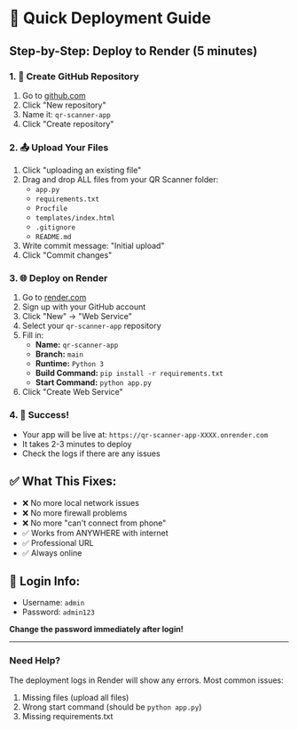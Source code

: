 # 🚀 Quick Deployment Guide

## Step-by-Step: Deploy to Render (5 minutes)

### 1. 📁 Create GitHub Repository
1. Go to [github.com](https://github.com)
2. Click "New repository"
3. Name it: `qr-scanner-app`
4. Click "Create repository"

### 2. 📤 Upload Your Files
1. Click "uploading an existing file"
2. Drag and drop ALL files from your QR Scanner folder:
   - `app.py`
   - `requirements.txt`
   - `Procfile`
   - `templates/index.html`
   - `.gitignore`
   - `README.md`
3. Write commit message: "Initial upload"
4. Click "Commit changes"

### 3. 🌐 Deploy on Render
1. Go to [render.com](https://render.com)
2. Sign up with your GitHub account
3. Click "New" → "Web Service"
4. Select your `qr-scanner-app` repository
5. Fill in:
   - **Name:** `qr-scanner-app`
   - **Branch:** `main`
   - **Runtime:** `Python 3`
   - **Build Command:** `pip install -r requirements.txt`
   - **Start Command:** `python app.py`
6. Click "Create Web Service"

### 4. 🎉 Success!
- Your app will be live at: `https://qr-scanner-app-XXXX.onrender.com`
- It takes 2-3 minutes to deploy
- Check the logs if there are any issues

## ✅ What This Fixes:
- ❌ No more local network issues
- ❌ No more firewall problems  
- ❌ No more "can't connect from phone"
- ✅ Works from ANYWHERE with internet
- ✅ Professional URL
- ✅ Always online

## 🔑 Login Info:
- Username: `admin`
- Password: `admin123`

**Change the password immediately after login!**

---

### Need Help?
The deployment logs in Render will show any errors. Most common issues:
1. Missing files (upload all files)
2. Wrong start command (should be `python app.py`)
3. Missing requirements.txt
